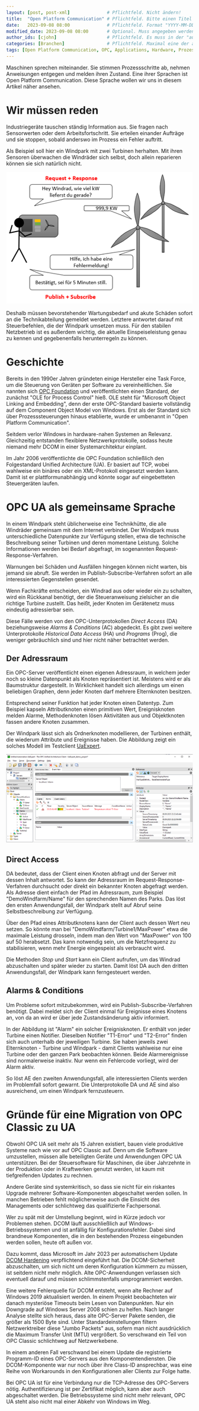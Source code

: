 ```yaml
---
layout: [post, post-xml]              # Pflichtfeld. Nicht ändern!
title:  "Open Platform Communication" # Pflichtfeld. Bitte einen Titel für den Blog Post angeben.
date:   2023-09-08 08:00              # Pflichtfeld. Format "YYYY-MM-DD HH:MM". Muss für Veröffentlichung in der Vergangenheit liegen. (Für Preview egal)
modified_date: 2023-09-08 08:00       # Optional. Muss angegeben werden, wenn eine bestehende Datei geändert wird.
author_ids: [cjohn]                   # Pflichtfeld. Es muss in der "authors.yml" einen Eintrag mit diesen Namen geben.
categories: [Branchen]                # Pflichtfeld. Maximal eine der angegebenen Kategorien verwenden.
tags: [Open Platform Communication, OPC, Applications, Hardware, Prozesssteuerung] # Bitte auf Großschreibung achten.
---
```


Maschinen sprechen miteinander.
Sie stimmen Prozessschritte ab, nehmen Anweisungen entgegen und melden ihren Zustand.
Eine ihrer Sprachen ist Open Platform Communication.
Diese Sprache wollen wir uns in diesem Artikel näher ansehen.

# Wir müssen reden

Industriegeräte tauschen ständig Information aus.
Sie fragen nach Sensorwerten oder dem Arbeitsfortschritt.
Sie erteilen einander Aufträge und sie stoppen, sobald anderswo im Prozess ein Fehler auftritt.

Als Beispiel soll hier ein Windpark mit zwei Turbinen herhalten.
Mit ihren Sensoren überwachen die Windräder sich selbst, doch allein reparieren können sie sich natürlich nicht.

![Fallbeispiel](/assets/images/posts/open-platform-communication/windrad.png)

Deshalb müssen bevorstehender Wartungsbedarf und akute Schäden sofort an die Technikabteilung gemeldet werden.
Letztere antwortet darauf mit Steuerbefehlen, die der Windpark umsetzen muss.
Für den stabilen Netzbetrieb ist es außerdem wichtig, die aktuelle Einspeiseleistung genau zu kennen und gegebenenfalls herunterregeln zu können.

# Geschichte

Bereits in den 1990er Jahren gründeten einige Hersteller eine Task Force, um die Steuerung von Geräten per Software zu vereinheitlichen.
Sie nannten sich [OPC Foundation](https://opcfoundation.org/about/opc-foundation/history/) und veröffentlichten einen Standard, der zunächst "OLE for Process Control" hieß.
OLE steht für "Microsoft Object Linking and Embedding", denn der erste OPC-Standard basierte vollständig auf dem Component Object Model von Windows.
Erst als der Standard sich über Prozesssteuerungen hinaus etablierte, wurde er umbenannt in "Open Platform Communication".
 
Seitdem verlor Windows in hardware-nahen Systemen an Relevanz.
Gleichzeitig entstanden flexiblere Netzwerkprotokolle, sodass heute niemand mehr DCOM in einer Systemarchitektur einplant.

Im Jahr 2006 veröffentlichte die OPC Foundation schließlich den Folgestandard Unified Architecture (UA).
Er basiert auf TCP, wobei wahlweise ein binäres oder ein XML-Protokoll eingesetzt werden kann.
Damit ist er plattformunabhängig und könnte sogar auf eingebetteten Steuergeräten laufen.

# OPC UA als gemeinsame Sprache

In einem Windpark steht üblicherweise eine Technikhütte, die alle Windräder gemeinsam mit dem Internet verbindet.
Der Windpark muss unterschiedliche Datenpunkte zur Verfügung stellen, etwa die technische Beschreibung seiner Turbinen und deren momentane Leistung.
Solche Informationen werden bei Bedarf abgefragt, im sogenannten Request-Response-Verfahren.

Warnungen bei Schäden und Ausfällen hingegen können nicht warten, bis jemand sie abruft.
Sie werden im Publish-Subscribe-Verfahren sofort an alle interessierten Gegenstellen gesendet.

Wenn Fachkräfte entscheiden, ein Windrad aus oder wieder ein zu schalten, wird ein Rückkanal benötigt, der die Steueranweisung zielsicher an die richtige Turbine zustellt.
Das heißt, jeder Knoten im Gerätenetz muss eindeutig adressierbar sein.

Diese Fälle werden von den OPC-Unterprotokollen *Direct Access* (DA) beziehungsweise *Alarms & Conditions* (AC) abgedeckt.
Es gibt zwei weitere Unterprotokolle *Historical Data Access* (HA) und *Programs* (Prog), die weniger gebräuchlich sind und hier nicht näher betrachtet werden.

## Der Adressraum

Ein OPC-Server veröffentlicht einen eigenen Adressraum, in welchem jeder noch so kleine Datenpunkt als Knoten repräsentiert ist.
Meistens wird er als Baumstruktur dargestellt.
In Wirklichkeit handelt sich allerdings um einen beliebigen Graphen, denn jeder Knoten darf mehrere Elternknoten besitzen.

Entsprechend seiner Funktion hat jeder Knoten einen Datentyp.
Zum Beispiel kapseln Attributknoten einen primitiven Wert, Ereignisknoten melden Alarme, Methodenknoten lösen Aktivitäten aus und Objektknoten fassen andere Knoten zusammen.

Der Windpark lässt sich als Ordnerknoten modellieren, der Turbinen enthält, die wiederum Attribute und Ereignisse haben.
Die Abbildung zeigt ein solches Modell im Testclient [UaExpert](https://www.unified-automation.com/products/development-tools/uaexpert.html).

![Übersicht des Demo-Servers in UaExpert](/assets/images/posts/open-platform-communication/uaExpert.png)

## Direct Access

DA bedeutet, dass der Client einen Knoten abfragt und der Server mit dessen Inhalt antwortet.
So kann der Adressraum im Request-Response-Verfahren durchsucht oder direkt ein bekannter Knoten abgefragt werden.
Als Adresse dient einfach der Pfad im Adressraum, zum Beispiel "DemoWindfarm/Name" für den sprechenden Namen des Parks.
Das löst den ersten Anwendungsfall, der Windpark stellt auf Abruf seine Selbstbeschreibung zur Verfügung.

Über den Pfad eines Attributknotens kann der Client auch dessen Wert neu setzen.
So könnte man bei "DemoWindfarm/Turbine1/MaxPower" etwa die maximale Leistung drosseln, indem man den Wert von "MaxPower" von 100 auf 50 herabsetzt.
Das kann notwendig sein, um die Netzfrequenz zu stabilisieren, wenn mehr Energie eingespeist als verbraucht wird.

Die Methoden *Stop* und *Start* kann ein Client aufrufen, um das Windrad abzuschalten und später wieder zu starten.
Damit löst DA auch den dritten Anwendungsfall, der Windpark kann ferngesteuert werden.

## Alarms & Conditions

Um Probleme sofort mitzubekommen, wird ein Publish-Subscribe-Verfahren benötigt.
Dabei meldet sich der Client einmal für Ereignisse eines Knotens an, von da an wird er über jede Zustandsänderung aktiv informiert.

In der Abbildung ist "Alarm" ein solcher Ereignisknoten. Er enthält von jeder Turbine einen Notifier.
Dieselben Notifier "T1-Error" und "T2-Error" finden sich auch unterhalb der jeweiligen Turbine.
Sie haben jeweils zwei Elternknoten - Turbine und Windpark - damit Clients wahlweise nur eine Turbine oder den ganzen Park beobachten können.
Beide Alarmereignisse sind normalerweise inaktiv. Nur wenn ein Fehlercode vorliegt, wird der Alarm aktiv.

So löst AE den zweiten Anwendungsfall, alle interessierten Clients werden im Problemfall sofort gewarnt.
Die Unterprotokolle DA und AE sind also ausreichend, um einen Windpark fernzusteuern.

# Gründe für eine Migration von OPC Classic zu UA

Obwohl OPC UA seit mehr als 15 Jahren existiert, bauen viele produktive Systeme nach wie vor auf OPC Classic auf.
Denn um die Software umzustellen, müssen alle beteiligten Geräte und Anwendungen OPC UA unterstützen.
Bei der Steuersoftware für Maschinen, die über Jahrzehnte in der Produktion oder in Kraftwerken genutzt werden, ist kaum mit tiefgreifenden Updates zu rechnen.

Andere Geräte sind systemkritisch, so dass sie nicht für ein riskantes Upgrade mehrerer Software-Komponenten abgeschaltet werden sollen.
In manchen Betrieben fehlt möglicherweise auch die Einsicht des Managements oder schlichtweg das qualifizierte Fachpersonal.

Wer zu spät mit der Umstellung beginnt, wird in Kürze jedoch vor Problemen stehen.
DCOM läuft ausschließlich auf Windows-Betriebssystemen und ist anfällig für Konfigurationsfehler.
Dabei sind brandneue Komponenten, die in den bestehenden Prozess eingebunden werden sollen, heute oft außen vor.

Dazu kommt, dass Microsoft im Jahr 2023 per automatischem Update [DCOM Hardening](https://techcommunity.microsoft.com/t5/windows-it-pro-blog/dcom-authentication-hardening-what-you-need-to-know/ba-p/3657154) verpflichtend eingeführt hat.
Die DCOM-Sicherheit abzuschalten, um sich nicht um deren Konfiguration kümmern zu müssen, ist seitdem nicht mehr möglich.
Alte OPC-Anwendungen verlassen sich eventuell darauf und müssen schlimmstenfalls umprogrammiert werden.

Eine weitere Fehlerquelle für DCOM entsteht, wenn alte Rechner auf Windows 2019 aktualisiert werden.
In einem Projekt beobachteten wir danach mysteriöse Timeouts beim Lesen von Datenpunkten.
Nur ein Downgrade auf Windows Server 2008 schien zu helfen.
Nach langer Analyse stellte sich heraus, dass alte OPC-Server Pakete senden, die größer als 1500 Byte sind.
Unter Standardeinstellungen filtern Netzwerktreiber diese "Jumbo Packets" aus, sofern man nicht ausdrücklich die Maximum Transfer Unit (MTU) vergrößert.
So verschwand ein Teil von OPC Classic schlichtweg auf Netzwerkebene.

In einem anderen Fall verschwand bei einem Update die registrierte Programm-ID eines OPC-Servers aus den Komponentendiensten.
Die DCOM-Komponente war nur noch über ihre Class-ID ansprechbar, was eine Reihe von Workarounds in den Konfigurationen aller Clients zur Folge hatte.

Bei OPC UA ist für eine Verbindung nur die TCP-Adresse des OPC-Servers nötig.
Authentifizierung ist per Zertifikat möglich, kann aber auch abgeschaltet werden.
Die Betriebssysteme sind nicht mehr relevant, OPC UA steht also nicht mal einer Abkehr von Windows im Weg.
